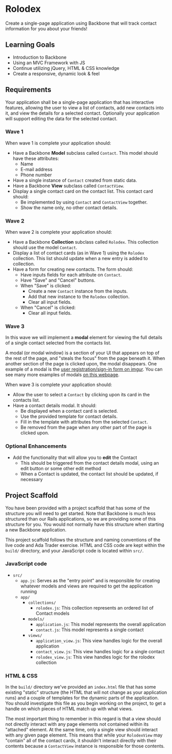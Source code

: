 # Rolodex
Create a single-page application using Backbone that will track contact information for you about your friends!

## Learning Goals
- Introduction to Backbone
- Using an MVC Framework with JS
- Continue utilizing jQuery, HTML & CSS knowledge
- Create a responsive, dynamic look & feel

## Requirements
Your application shall be a single-page application that has interactive features, allowing the user to view a list of contacts, add new contacts into it, and view the details for a selected contact. Optionally your application will support editing the data for the selected contact.

### Wave 1
When wave 1 is complete your application should:
- Have a Backbone **Model** subclass called `Contact`. This model should have these attributes:
  - Name
  - E-mail address
  - Phone number
- Have a single instance of `Contact` created from static data.
- Have a Backbone **View** subclass called `ContactView`.
- Display a single contact card on the contact list. This contact card should:
  - Be implemented by using `Contact` and `ContactView` together.
  - Show the name only, no other contact details.

### Wave 2
When wave 2 is complete your application should:
- Have a Backbone **Collection** subclass called `Rolodex`. This collection should use the model `Contact`.
- Display a list of contact cards (as in Wave 1) using the `Rolodex` collection. This list should update when a new entry is added to collection.
- Have a form for creating new contacts. The form should:
  - Have inputs fields for each attribute on `Contact`.
  - Have "Save" and "Cancel" buttons.
  - When "Save" is clicked:
    - Create a new `Contact` instance from the inputs.
    - Add that new instance to the `Rolodex` collection.
    - Clear all input fields.
  - When "Cancel" is clicked:
    - Clear all input fields.

### Wave 3
In this wave we will implement a **modal** element for viewing the full details of a single contact selected from the contacts list.

A modal (or modal window) is a section of your UI that appears on top of the rest of the page, and "steals the focus" from the page beneath it. When another section of the page is clicked upon, the modal disappears. One example of a modal is the [user registration/sign-in form on imgur](http://ui-patterns.com/patterns/modal-windows/examples/16841). You can see many more examples of modals [on this webpage](http://ui-patterns.com/patterns/modal-windows/examples).

When wave 3 is complete your application should:
- Allow the user to select a `Contact` by clicking upon its card in the contacts list.
- Have a contact details modal. It should:
  - Be displayed when a contact card is selected.
  - Use the provided template for contact details.
  - Fill in the template with attributes from the selected `Contact`.
  - Be removed from the page when any other part of the page is clicked upon.

### Optional Enhancements
- Add the functionality that will allow you to **edit** the Contact
  - This should be triggered from the contact details modal, using an edit button or some other edit method
  - When a Contact is updated, the contact list should be updated, if necessary

## Project Scaffold
You have been provided with a project scaffold that has some of the structure you will need to get started. Note that Backbone is much less structured than our Rails applications, so we are providing some of this structure for you. You would not normally have this structure when starting a new Backbone application.

This project scaffold follows the structure and naming conventions of the live code and Ada Trader exercise. HTML and CSS code are kept within the `build/` directory, and your JavaScript code is located within `src/`.

### JavaScript code
- `src/`
  - `app.js`: Serves as the "entry point" and is responsible for creating whatever models and views are required to get the application running
  - `app/`
    - `collections/`
      - `rolodex.js`: This collection represents an ordered list of Contact models
    - `models/`
      - `application.js`: This model represents the overall application
      - `contact.js`: This model represents a single contact
    - `views/`
      - `application_view.js`: This view handles logic for the overall application
      - `contact_view.js`: This view handles logic for a single contact
      - `rolodex_view.js`: This view handles logic for the rolodex collection

### HTML & CSS
In the `build/` directory we've provided an `index.html` file that has some existing "static" structure (the HTML that will not change as your application runs) and a couple of templates for the dynamic parts of the application. You should investigate this file as you begin working on the project, to get a handle on which pieces of HTML match up with what views.

The most important thing to remember in this regard is that a view should not directly interact with any page elements not contained within its "attached" element. At the same time, only a single view should interact with any given page element. This means that while your `RolodexView` may "contain" all of the contact cards, it shouldn't interact directly with their contents because a `ContactView` instance is responsible for those contents.
